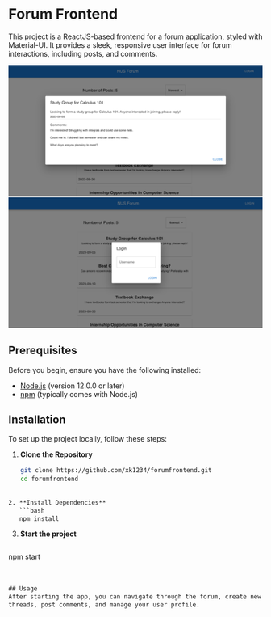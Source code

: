 
# Forum Frontend

This project is a ReactJS-based frontend for a forum application, styled with Material-UI. It provides a sleek, responsive user interface for forum interactions, including posts, and comments.

![alt text](post.png)
![alt text](login.png)

## Prerequisites

Before you begin, ensure you have the following installed:
- [Node.js](https://nodejs.org/en/) (version 12.0.0 or later)
- [npm](https://www.npmjs.com/) (typically comes with Node.js)

## Installation

To set up the project locally, follow these steps:

1. **Clone the Repository**
   ```bash
   git clone https://github.com/xk1234/forumfrontend.git
   cd forumfrontend
```

2. **Install Dependencies**
   ```bash
   npm install
```

3. **Start the project**
   ```bash
npm start
```


## Usage
After starting the app, you can navigate through the forum, create new threads, post comments, and manage your user profile.